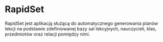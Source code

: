# RapidSet
RapidSet jest aplikacją służącą do automatycznego generowania planów lekcji na podstawie zdefiniowanej bazy sal lekcyjnych, nauczycieli, klas, przedmiotów oraz relacji pomiędzy nimi.
